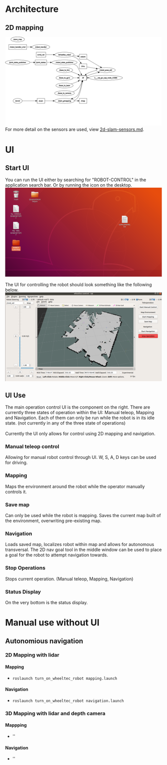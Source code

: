 # Architecture
## 2D mapping
![2d slam graph](./docs/res/2d-mapping-node-graph.svg)
For more detail on the sensors are used, view [2d-slam-sensors.md](docs/2d-slam-sensors.md).

# UI
## Start UI
You can run the UI either by searching for "ROBOT-CONTROL" in the application search bar.
Or by running the icon on the desktop.
![img.png](docs/res/ui-guide/screenshot-desktop-icon.png)

The UI for controlling the robot should look something like the following below.
![img.png](docs/res/ui-guide/screenshot-ui-display.png)

## UI Use
The main operation control UI is the component on the right. There are currently three states of operation within the UI: Manual teleop, Mapping and 
Navigation. Each of them can only be run while the robot is in its idle state. (not currently in 
any of the three state of operations)
\
\
Currently the UI only allows for control using 2D mapping and navigation.

### Manual teleop control
Allowing for manual robot control through UI. W, S, A, D keys can be used for driving.

### Mapping
Maps the environment around the robot while the operator manually controls it.

### Save map
Can only be used while the robot is mapping. Saves the current map built of the environment, 
overwriting pre-existing map.

### Navigation
Loads saved map, localizes robot within map and allows for autonomous transversal. The 2D nav goal tool
in the middle window can be used to place a goal for the robot to attempt navigation towards.

### Stop Operations
Stops current operation. (Manual teleop, Mapping, Navigation)

### Status Display
On the very bottom is the status display.

# Manual use without UI
## Autonomious navigation
### 2D Mapping with lidar
#### Mapping
- `roslaunch turn_on_wheeltec_robot mapping.launch`

#### Navigation
- `roslaunch turn_on_wheeltec_robot navigation.launch`

### 3D Mapping with lidar and depth camera
#### Mappping
- ''

#### Navigation
- ''
